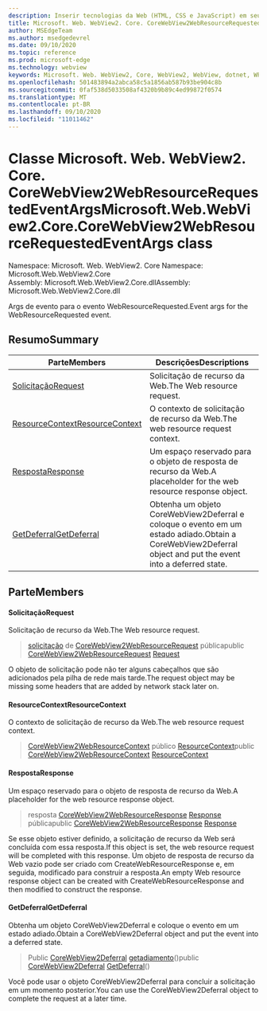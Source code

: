 ```yaml
---
description: Inserir tecnologias da Web (HTML, CSS e JavaScript) em seus aplicativos nativos com o controle WebView2 do Microsoft Edge
title: Microsoft. Web. WebView2. Core. CoreWebView2WebResourceRequestedEventArgs
author: MSEdgeTeam
ms.author: msedgedevrel
ms.date: 09/10/2020
ms.topic: reference
ms.prod: microsoft-edge
ms.technology: webview
keywords: Microsoft. Web. WebView2, Core, WebView2, WebView, dotnet, WPF, WinForms, app, Edge, CoreWebView2, CoreWebView2Controller, controle do navegador, Edge HTML, Microsoft. Web. WebView2. Core. CoreWebView2WebResourceRequestedEventArgs
ms.openlocfilehash: 501483894a2abca58c5a1856ab587b93be904c8b
ms.sourcegitcommit: 0faf538d5033508af4320b9b89c4ed99872f0574
ms.translationtype: MT
ms.contentlocale: pt-BR
ms.lasthandoff: 09/10/2020
ms.locfileid: "11011462"
---
```

# <span data-ttu-id="d5bbd-104">Classe Microsoft. Web. WebView2. Core. CoreWebView2WebResourceRequestedEventArgs</span><span class="sxs-lookup"><span data-stu-id="d5bbd-104">Microsoft.Web.WebView2.Core.CoreWebView2WebResourceRequestedEventArgs class</span></span> 

<span data-ttu-id="d5bbd-105">Namespace: Microsoft. Web. WebView2. Core </span><span class="sxs-lookup"><span data-stu-id="d5bbd-105">Namespace: Microsoft.Web.WebView2.Core</span></span>\
<span data-ttu-id="d5bbd-106">Assembly: Microsoft.Web.WebView2.Core.dll</span><span class="sxs-lookup"><span data-stu-id="d5bbd-106">Assembly: Microsoft.Web.WebView2.Core.dll</span></span>

<span data-ttu-id="d5bbd-107">Args de evento para o evento WebResourceRequested.</span><span class="sxs-lookup"><span data-stu-id="d5bbd-107">Event args for the WebResourceRequested event.</span></span>

## <span data-ttu-id="d5bbd-108">Resumo</span><span class="sxs-lookup"><span data-stu-id="d5bbd-108">Summary</span></span>

 <span data-ttu-id="d5bbd-109">Parte</span><span class="sxs-lookup"><span data-stu-id="d5bbd-109">Members</span></span>                        | <span data-ttu-id="d5bbd-110">Descrições</span><span class="sxs-lookup"><span data-stu-id="d5bbd-110">Descriptions</span></span>
--------------------------------|---------------------------------------------
[<span data-ttu-id="d5bbd-111">Solicitação</span><span class="sxs-lookup"><span data-stu-id="d5bbd-111">Request</span></span>](#request) | <span data-ttu-id="d5bbd-112">Solicitação de recurso da Web.</span><span class="sxs-lookup"><span data-stu-id="d5bbd-112">The Web resource request.</span></span>
[<span data-ttu-id="d5bbd-113">ResourceContext</span><span class="sxs-lookup"><span data-stu-id="d5bbd-113">ResourceContext</span></span>](#resourcecontext) | <span data-ttu-id="d5bbd-114">O contexto de solicitação de recurso da Web.</span><span class="sxs-lookup"><span data-stu-id="d5bbd-114">The web resource request context.</span></span>
[<span data-ttu-id="d5bbd-115">Resposta</span><span class="sxs-lookup"><span data-stu-id="d5bbd-115">Response</span></span>](#response) | <span data-ttu-id="d5bbd-116">Um espaço reservado para o objeto de resposta de recurso da Web.</span><span class="sxs-lookup"><span data-stu-id="d5bbd-116">A placeholder for the web resource response object.</span></span>
[<span data-ttu-id="d5bbd-117">GetDeferral</span><span class="sxs-lookup"><span data-stu-id="d5bbd-117">GetDeferral</span></span>](#getdeferral) | <span data-ttu-id="d5bbd-118">Obtenha um objeto CoreWebView2Deferral e coloque o evento em um estado adiado.</span><span class="sxs-lookup"><span data-stu-id="d5bbd-118">Obtain a CoreWebView2Deferral object and put the event into a deferred state.</span></span>

## <span data-ttu-id="d5bbd-119">Parte</span><span class="sxs-lookup"><span data-stu-id="d5bbd-119">Members</span></span>

#### <span data-ttu-id="d5bbd-120">Solicitação</span><span class="sxs-lookup"><span data-stu-id="d5bbd-120">Request</span></span> 

<span data-ttu-id="d5bbd-121">Solicitação de recurso da Web.</span><span class="sxs-lookup"><span data-stu-id="d5bbd-121">The Web resource request.</span></span>

> <span data-ttu-id="d5bbd-122">[solicitação](#request) de [CoreWebView2WebResourceRequest](microsoft-web-webview2-core-corewebview2webresourcerequest.md) pública</span><span class="sxs-lookup"><span data-stu-id="d5bbd-122">public [CoreWebView2WebResourceRequest](microsoft-web-webview2-core-corewebview2webresourcerequest.md) [Request](#request)</span></span>

<span data-ttu-id="d5bbd-123">O objeto de solicitação pode não ter alguns cabeçalhos que são adicionados pela pilha de rede mais tarde.</span><span class="sxs-lookup"><span data-stu-id="d5bbd-123">The request object may be missing some headers that are added by network stack later on.</span></span>

#### <span data-ttu-id="d5bbd-124">ResourceContext</span><span class="sxs-lookup"><span data-stu-id="d5bbd-124">ResourceContext</span></span> 

<span data-ttu-id="d5bbd-125">O contexto de solicitação de recurso da Web.</span><span class="sxs-lookup"><span data-stu-id="d5bbd-125">The web resource request context.</span></span>

> <span data-ttu-id="d5bbd-126">[CoreWebView2WebResourceContext](./namespace-microsoft-web-webview2-core.md) público [ResourceContext](#resourcecontext)</span><span class="sxs-lookup"><span data-stu-id="d5bbd-126">public [CoreWebView2WebResourceContext](./namespace-microsoft-web-webview2-core.md) [ResourceContext](#resourcecontext)</span></span>

#### <span data-ttu-id="d5bbd-127">Resposta</span><span class="sxs-lookup"><span data-stu-id="d5bbd-127">Response</span></span> 

<span data-ttu-id="d5bbd-128">Um espaço reservado para o objeto de resposta de recurso da Web.</span><span class="sxs-lookup"><span data-stu-id="d5bbd-128">A placeholder for the web resource response object.</span></span>

> <span data-ttu-id="d5bbd-129">resposta [CoreWebView2WebResourceResponse](microsoft-web-webview2-core-corewebview2webresourceresponse.md) [Response](#response) pública</span><span class="sxs-lookup"><span data-stu-id="d5bbd-129">public [CoreWebView2WebResourceResponse](microsoft-web-webview2-core-corewebview2webresourceresponse.md) [Response](#response)</span></span>

<span data-ttu-id="d5bbd-130">Se esse objeto estiver definido, a solicitação de recurso da Web será concluída com essa resposta.</span><span class="sxs-lookup"><span data-stu-id="d5bbd-130">If this object is set, the web resource request will be completed with this response.</span></span> <span data-ttu-id="d5bbd-131">Um objeto de resposta de recurso da Web vazio pode ser criado com CreateWebResourceResponse e, em seguida, modificado para construir a resposta.</span><span class="sxs-lookup"><span data-stu-id="d5bbd-131">An empty Web resource response object can be created with CreateWebResourceResponse and then modified to construct the response.</span></span>

#### <span data-ttu-id="d5bbd-132">GetDeferral</span><span class="sxs-lookup"><span data-stu-id="d5bbd-132">GetDeferral</span></span> 

<span data-ttu-id="d5bbd-133">Obtenha um objeto CoreWebView2Deferral e coloque o evento em um estado adiado.</span><span class="sxs-lookup"><span data-stu-id="d5bbd-133">Obtain a CoreWebView2Deferral object and put the event into a deferred state.</span></span>

> <span data-ttu-id="d5bbd-134">Public [CoreWebView2Deferral](microsoft-web-webview2-core-corewebview2deferral.md) [getadiamento](#getdeferral)()</span><span class="sxs-lookup"><span data-stu-id="d5bbd-134">public [CoreWebView2Deferral](microsoft-web-webview2-core-corewebview2deferral.md) [GetDeferral](#getdeferral)()</span></span>

<span data-ttu-id="d5bbd-135">Você pode usar o objeto CoreWebView2Deferral para concluir a solicitação em um momento posterior.</span><span class="sxs-lookup"><span data-stu-id="d5bbd-135">You can use the CoreWebView2Deferral object to complete the request at a later time.</span></span>

